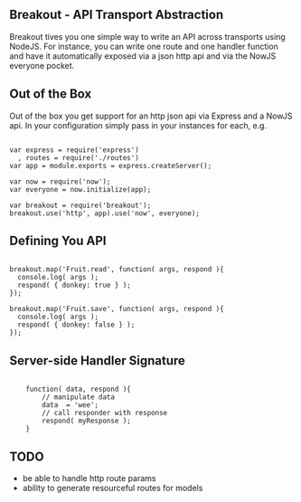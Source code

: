 Breakout - API Transport Abstraction
------------------------------------

Breakout tives you one simple way to write an API across transports using NodeJS. For instance, you can write one route and one handler function and have it automatically exposed via a json http api and via the NowJS everyone pocket.

Out of the Box
--------------

Out of the box you get support for an http json api via Express and a NowJS api. In your configuration simply pass in your instances for each, e.g.

<pre><code>
var express = require('express')
  , routes = require('./routes')
var app = module.exports = express.createServer();

var now = require('now');
var everyone = now.initialize(app);

var breakout = require('breakout');
breakout.use('http', app).use('now', everyone);
</code></pre>

Defining You API
----------------

<pre><code>
breakout.map('Fruit.read', function( args, respond ){
  console.log( args );
  respond( { donkey: true } );
});

breakout.map('Fruit.save', function( args, respond ){
  console.log( args );
  respond( { donkey: false } );
});
</code></pre>


Server-side Handler Signature
-----------------------------

<pre><code>
	function( data, respond ){
		// manipulate data
		data  = 'wee';
		// call responder with response	
		respond( myResponse );
	}
</pre></code>

TODO
----
* be able to handle http route params
* ability to generate resourceful routes for models